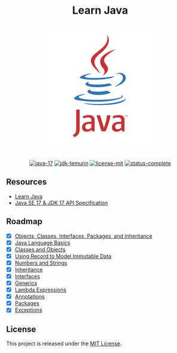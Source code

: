 <h1 align="center">Learn Java</h1>

<p align="center">
    <br>
    <img src="docs/java-logo.png" alt="java-logo" width="300" height="300"/>
    <br>
</p>

<br>

<p align="center">
    <a href="https://openjdk.org/projects/jdk-updates/">
        <img src="https://img.shields.io/badge/java-17-B07219?style=flat&logo=openjdk"
        alt="java-17" /></a>
    <a href="https://adoptium.net/temurin/releases">
        <img src="https://img.shields.io/badge/jdk-temurin-FF1464?style=flat&logo=openjdk"
        alt="jdk-temurin" /></a>
    <a href="./LICENSE.md">
        <img src="https://img.shields.io/badge/license-mit-darkblue?style=flat&logo=github"
        alt="license-mit" /></a>
    <a href="https://github.com/kserbouty/learn-java">
        <img src="https://img.shields.io/badge/status-complete-darkblue?style=flat&logo=github"
        alt="status-complete" /></a>
</p>

## Resources

- [Learn Java](https://dev.java/learn/)
- [Java SE 17 & JDK 17 API Specification](https://docs.oracle.com/en/java/javase/17/docs/api/index.html)

## Roadmap

- [x] [Objects, Classes, Interfaces, Packages, and Inheritance](https://dev.java/learn/oop/)
- [x] [Java Language Basics](https://dev.java/learn/language-basics/)
- [x] [Classes and Objects](https://dev.java/learn/classes-objects/)
- [x] [Using Record to Model Immutable Data](https://dev.java/learn/records/)
- [x] [Numbers and Strings](https://dev.java/learn/numbers-strings/)
- [x] [Inheritance](https://dev.java/learn/inheritance/)
- [x] [Interfaces](https://dev.java/learn/interfaces/)
- [x] [Generics](https://dev.java/learn/generics/)
- [x] [Lambda Expressions](https://dev.java/learn/lambdas/)
- [x] [Annotations](https://dev.java/learn/annotations/)
- [x] [Packages](https://dev.java/learn/packages/)
- [x] [Exceptions](https://dev.java/learn/exceptions/)

## License

This project is released under the [MIT License](./LICENSE.md).
